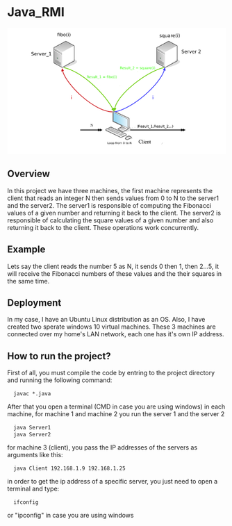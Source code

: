 # Java_RMI
![Screenshot](illustration.jpg)

## Overview
In this project we have three machines, the first machine represents the client that reads an integer N then sends values from 0 to N to the server1 and the server2. The server1 is responsible of computing the Fibonacci values of a given number and returning it back to the client. The server2 is responsible of calculating the square values of a given number and also returning it back to the client. These operations work concurrently. 

## Example 
Lets say the client reads the number 5 as N, it sends 0 then 1, then 2...5, it will receive the Fibonacci numbers of these values and the their squares in the same time.

## Deployment
In my case, I have an Ubuntu Linux distribution as an OS. Also, I have created two sperate windows 10 virtual machines. These 3 machines are connected over my home's LAN network, each one has it's own IP address.

## How to run the project?
First of all, you must compile the code by entring to the project directory and running the following command:

      javac *.java
      
After that you open a terminal (CMD in case you are using windows) in each machine, for machine 1 and machine 2 you run the server 1 and the server 2

      java Server1
      java Server2
      
for machine 3 (client), you pass the IP addresses of the servers as arguments like this:

      java Client 192.168.1.9 192.168.1.25
      
in order to get the ip address of a specific server, you just need to open a terminal and type:

      ifconfig
or "ipconfig" in case you are using windows


